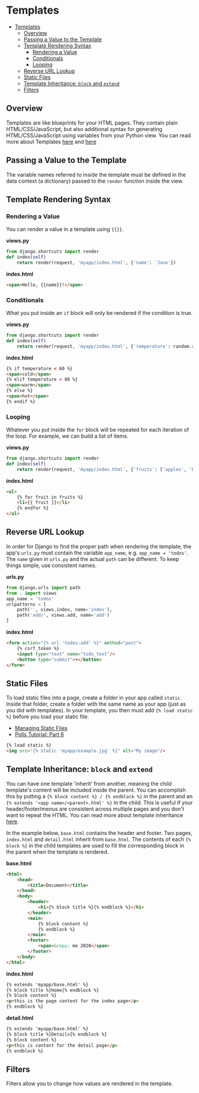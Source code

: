 # Templates

- [Templates](#templates)
  - [Overview](#overview)
  - [Passing a Value to the Template](#passing-a-value-to-the-template)
  - [Template Rendering Syntax](#template-rendering-syntax)
    - [Rendering a Value](#rendering-a-value)
    - [Conditionals](#conditionals)
    - [Looping](#looping)
  - [Reverse URL Lookup](#reverse-url-lookup)
  - [Static Files](#static-files)
  - [Template Inheritance: `block` and `extend`](#template-inheritance-block-and-extend)
  - [Filters](#filters)

## Overview

Templates are like blueprints for your HTML pages. They contain plain HTML/CSS/JavaScript, but also additional syntax for generating HTML/CSS/JavaScript using variables from your Python view. You can read more about Templates [here](https://docs.djangoproject.com/en/4.0/topics/templates/) and [here](https://docs.djangoproject.com/en/4.0/ref/templates/builtins/)


## Passing a Value to the Template

The variable names referred to inside the template must be defined in the data context (a dictionary) passed to the `render` function inside the view.




## Template Rendering Syntax

### Rendering a Value

You can render a value in a template using `{{}}`.


**views.py**
```python
from django.shortcuts import render
def index(self)
    return render(request, 'myapp/index.html', {'name': 'Jane'})
```
**index.html**
```html
<span>Hello, {{name}}!</span>
```

### Conditionals

What you put inside an `if` block will only be rendered if the condition is true.

**views.py**
```python
from django.shortcuts import render
def index(self)
    return render(request, 'myapp/index.html', {'temperature': random.randint(50, 100)})
```
**index.html**
```html
{% if temperature < 60 %}
<span>cold</span>
{% elif temperature < 80 %}
<span>warm</span>
{% else %}
<span>hot</span>
{% endif %}
```

### Looping

Whatever you put inside the `for` block will be repeated for each iteration of the loop. For example, we can build a list of items.

**views.py**
```python
from django.shortcuts import render
def index(self)
    return render(request, 'myapp/index.html', {'fruits': ['apples', 'bananas', 'pears']})
```
**index.html**
```html
<ul>
    {% for fruit in fruits %}
    <li>{{ fruit }}</li>
    {% endfor %}
</ul>
```


## Reverse URL Lookup

In order for Django to find the proper path when rendering the template, the app's `urls.py` must contain the variable `app_name`, e.g. `app_name = 'todos'`. The `name` given in `urls.py` and the actual `path` can be different. To keep things simple, use consistent names.


**urls.py**
```python
from django.urls import path
from . import views
app_name = 'todos'
urlpatterns = [
    path('', views.index, name='index'),
    path('add/', views.add, name='add')
]
```

**index.html**
```html
<form action="{% url 'todos:add' %}" method="post">
    {% csrf_token %}
    <input type="text" name="todo_text"/>
    <button type="submit">+</button>
</form>
```


## Static Files

To load static files into a page, create a folder in your app called `static`. Inside that folder, create a folder with the same name as your app (just as you did with templates). In your template, you then must add `{% load static %}` before you load your static file.

- [Managing Static Files](https://docs.djangoproject.com/en/4.0/howto/static-files/)
- [Polls Tutorial: Part 6](https://docs.djangoproject.com/en/4.0/intro/tutorial06/)

```html
{% load static %}
<img src="{% static 'myapp/example.jpg' %}" alt="My image"/>
```

## Template Inheritance: `block` and `extend`

You can have one template 'inherit' from another, meaning the child template's content will be included inside the parent. You can accomplish this by putting a `{% block content %} / {% endblock %}` in the parent and an `{% extends '<app name>/<parent>.html' %}` in the child. This is useful if your header/footer/menus are consistent across multiple pages and you don't want to repeat the HTML. You can read more about template inheritance [here](https://tutorial.djangogirls.org/en/template_extending/).

In the example below, `base.html` contains the header and footer. Two pages, `index.html` and `detail.html` inherit from `base.html`. The contents of each `{% block %}` in the child templates are used to fill the corresponding block in the parent when the template is rendered.


**base.html**
```html
<html>
    <head>
        <title>Document</title>
    </head>
    <body>
        <header>
            <h1>{% block title %}{% endblock %}</h1>
        </header>
        <main>
            {% block content %}
            {% endblock %}
        </main>
        <footer>
            <span>&copy; me 2020</span>
        </footer>
    </body>
</html>
```

**index.html**
```html
{% extends 'myapp/base.html' %}
{% block title %}Home{% endblock %}
{% block content %}
<p>this is the page content for the index page</p>
{% endblock %}
```

**detail.html**
````html
{% extends 'myapp/base.html' %}
{% block title %}Details{% endblock %}
{% block content %}
<p>this is content for the detail page</p>
{% endblock %}
````

## Filters

Filters allow you to change how values are rendered in the template.


